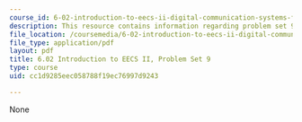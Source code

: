```yaml
---
course_id: 6-02-introduction-to-eecs-ii-digital-communication-systems-fall-2012
description: This resource contains information regarding problem set 9.
file_location: /coursemedia/6-02-introduction-to-eecs-ii-digital-communication-systems-fall-2012/cc1d9285eec058788f19ec76997d9243_MIT6_02F12_ps9.pdf
file_type: application/pdf
layout: pdf
title: 6.02 Introduction to EECS II, Problem Set 9
type: course
uid: cc1d9285eec058788f19ec76997d9243

---
```

None